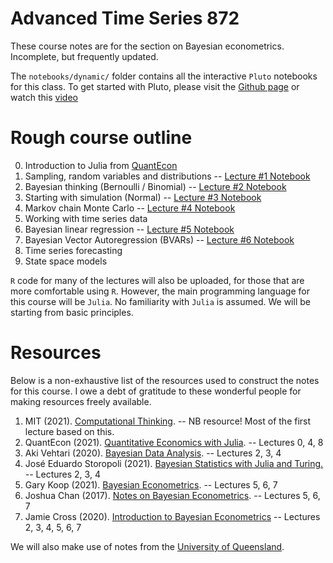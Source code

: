 # Advanced Time Series 872 

These course notes are for the section on Bayesian econometrics. Incomplete, but frequently updated. 

The `notebooks/dynamic/` folder contains all the interactive `Pluto` notebooks for this class. To get started with Pluto, please visit the [Github page](https://github.com/fonsp/Pluto.jl) or watch this [video](https://www.youtube.com/watch?v=OOjKEgbt8AI)  

# Rough course outline

0. Introduction to Julia from [QuantEcon](https://julia.quantecon.org/getting_started_julia/index.html)
1. Sampling, random variables and distributions -- [Lecture #1 Notebook](https://dawievlill.github.io/pluto-static-export/lecture1-sampling.html)
2. Bayesian thinking (Bernoulli / Binomial) -- [Lecture #2 Notebook](https://dawievlill.github.io/pluto-static-export/lecture2-bayes.html)
3. Starting with simulation (Normal) -- [Lecture #3 Notebook](https://dawievlill.github.io/pluto-static-export/lecture3-normal.html)
4. Markov chain Monte Carlo -- [Lecture #4 Notebook](https://dawievlill.github.io/pluto-static-export/lecture4-mcmc.html)
5. Working with time series data 
6. Bayesian linear regression -- [Lecture #5 Notebook](https://dawievlill.github.io/pluto-static-export/lecture5-regression.html)
7. Bayesian Vector Autoregression (BVARs) -- [Lecture #6 Notebook](https://dawievlill.github.io/pluto-static-export/lecture6-bvar.html)
8. Time series forecasting 
9. State space models 

`R` code for many of the lectures will also be uploaded, for those that are more comfortable using `R`. However, the main programming language for this course will be `Julia`. No familiarity with `Julia` is assumed. We will be starting from basic principles. 

# Resources

Below is a non-exhaustive list of the resources used to construct the notes for this course. I owe a debt of gratitude to these wonderful people for making resources freely available. 

1. MIT (2021). [Computational Thinking](https://computationalthinking.mit.edu). -- NB resource! Most of the first lecture based on this. 
2. QuantEcon (2021). [Quantitative Economics with Julia](https://julia.quantecon.org/). -- Lectures 0, 4, 8
3. Aki Vehtari (2020). [Bayesian Data Analysis](https://avehtari.github.io/BDA_course_Aalto/index.html). -- Lectures 2, 3, 4
4. José Eduardo Storopoli (2021). [Bayesian Statistics with Julia and Turing.](https://storopoli.io/Bayesian-Julia/) -- Lectures 2, 3, 4
5. Gary Koop (2021). [Bayesian Econometrics](https://sites.google.com/site/garykoop/teaching/sgpe-bayesian-econometrics). -- Lectures 5, 6, 7
6. Joshua Chan (2017). [Notes on Bayesian Econometrics](https://joshuachan.org/notes_BayesMacro.html). -- Lectures 5, 6, 7
7. Jamie Cross (2020). [Introduction to Bayesian Econometrics](https://github.com/Jamie-L-Cross/Bayes) -- Lectures 2, 3, 4, 5, 6, 7

We will also make use of notes from the [University of Queensland](https://courses.smp.uq.edu.au/MATH2504/).
